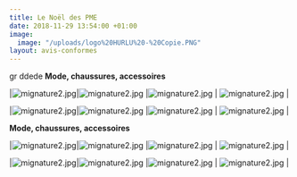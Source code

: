 ```yaml
---
title: Le Noël des PME
date: 2018-11-29 13:54:00 +01:00
image:
  image: "/uploads/logo%20HURLU%20-%20Copie.PNG"
layout: avis-conformes
---
```


gr ddede
**Mode, chaussures, accessoires**

 

|![mignature2.jpg](/uploads/mignature2.jpg)|![mignature2.jpg](/uploads/mignature2.jpg) |![mignature2.jpg](/uploads/mignature2.jpg) | ![mignature2.jpg](/uploads/mignature2.jpg) |

|![mignature2.jpg](/uploads/mignature2.jpg)|![mignature2.jpg](/uploads/mignature2.jpg) |![mignature2.jpg](/uploads/mignature2.jpg) | ![mignature2.jpg](/uploads/mignature2.jpg) |

 

**Mode, chaussures, accessoires**

 

|![mignature2.jpg](/uploads/mignature2.jpg)|![mignature2.jpg](/uploads/mignature2.jpg) |![mignature2.jpg](/uploads/mignature2.jpg) | ![mignature2.jpg](/uploads/mignature2.jpg) |

|![mignature2.jpg](/uploads/mignature2.jpg)|![mignature2.jpg](/uploads/mignature2.jpg) |![mignature2.jpg](/uploads/mignature2.jpg) | ![mignature2.jpg](/uploads/mignature2.jpg) |
